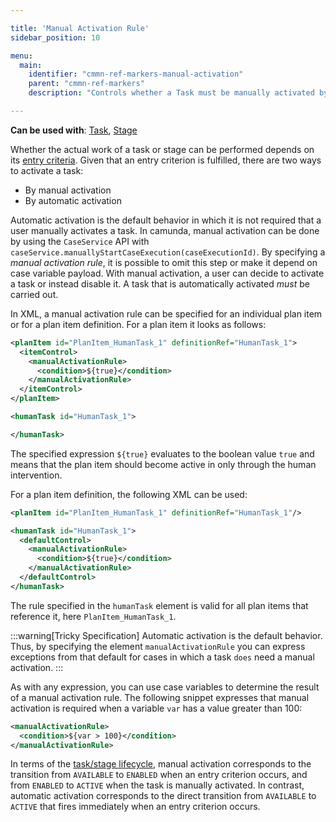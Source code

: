 ```yaml
---

title: 'Manual Activation Rule'
sidebar_position: 10

menu:
  main:
    identifier: "cmmn-ref-markers-manual-activation"
    parent: "cmmn-ref-markers"
    description: "Controls whether a Task must be manually activated by a user."

---
```


**Can be used with**: [Task](../reference/cmmn11/tasks/index.md), [Stage](../reference/cmmn11/grouping-tasks/stage.md)

<a href="#" class="cmmn-symbol" data-type="marker-manual-activation"></a>

Whether the actual work of a task or stage can be performed depends on its [entry criteria](../reference/cmmn11/concepts/entry-exit-criteria.md). Given that an entry criterion is fulfilled, there are two ways to activate a task:

* By manual activation
* By automatic activation

Automatic activation is the default behavior in which it is not required that a user manually activates a task. In camunda, manual activation can be done by using the `CaseService` API with `caseService.manuallyStartCaseExecution(caseExecutionId)`. By specifying a *manual activation rule*, it is possible to omit this step or make it depend on case variable payload. With manual activation, a user can decide to activate a task or instead disable it. A task that is automatically activated *must* be carried out.

In XML, a manual activation rule can be specified for an individual plan item or for a plan item definition. For a plan item it looks as follows:

```xml
<planItem id="PlanItem_HumanTask_1" definitionRef="HumanTask_1">
  <itemControl>
    <manualActivationRule>
      <condition>${true}</condition>
    </manualActivationRule>
  </itemControl>
</planItem>

<humanTask id="HumanTask_1">

</humanTask>
```

The specified expression `${true}` evaluates to the boolean value `true` and means that the plan item should become active in only through the human intervention.

For a plan item definition, the following XML can be used:

```xml
<planItem id="PlanItem_HumanTask_1" definitionRef="HumanTask_1"/>

<humanTask id="HumanTask_1">
  <defaultControl>
    <manualActivationRule>
      <condition>${true}</condition>
    </manualActivationRule>
  </defaultControl>
</humanTask>
```

The rule specified in the `humanTask` element is valid for all plan items that reference it, here `PlanItem_HumanTask_1`.

:::warning[Tricky Specification]
Automatic activation is the default behavior. Thus, by specifying the element `manualActivationRule` you can express exceptions from that default for cases in which a task `does` need a manual activation.
:::

As with any expression, you can use case variables to determine the result of a manual activation rule. The following snippet expresses that manual activation is required when a variable `var` has a value greater than 100:

```xml
<manualActivationRule>
  <condition>${var > 100}</condition>
</manualActivationRule>
```

In terms of the [task/stage lifecycle](../reference/cmmn11/concepts/lifecycle.md), manual activation corresponds to the transition from `AVAILABLE` to `ENABLED` when an entry criterion occurs, and from `ENABLED` to `ACTIVE` when the task is manually activated. In contrast, automatic activation corresponds to the direct transition from `AVAILABLE` to `ACTIVE` that fires immediately when an entry criterion occurs.
